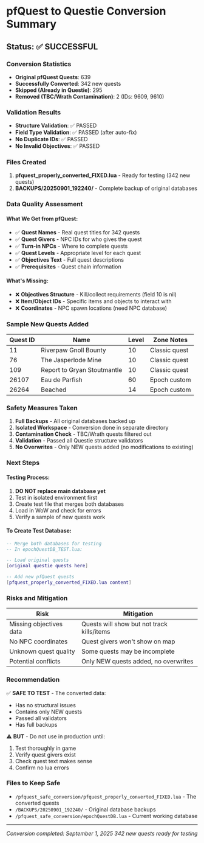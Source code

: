 # pfQuest to Questie Conversion Summary

## Status: ✅ SUCCESSFUL

### Conversion Statistics
- **Original pfQuest Quests**: 639
- **Successfully Converted**: 342 new quests
- **Skipped (Already in Questie)**: 295
- **Removed (TBC/Wrath Contamination)**: 2 (IDs: 9609, 9610)

### Validation Results
- **Structure Validation**: ✅ PASSED
- **Field Type Validation**: ✅ PASSED (after auto-fix)
- **No Duplicate IDs**: ✅ PASSED
- **No Invalid Objectives**: ✅ PASSED

### Files Created
1. **pfquest_properly_converted_FIXED.lua** - Ready for testing (342 new quests)
2. **BACKUPS/20250901_192240/** - Complete backup of original databases

### Data Quality Assessment

#### What We Get from pfQuest:
- ✅ **Quest Names** - Real quest titles for 342 quests
- ✅ **Quest Givers** - NPC IDs for who gives the quest
- ✅ **Turn-in NPCs** - Where to complete quests
- ✅ **Quest Levels** - Appropriate level for each quest
- ✅ **Objectives Text** - Full quest descriptions
- ✅ **Prerequisites** - Quest chain information

#### What's Missing:
- ❌ **Objectives Structure** - Kill/collect requirements (field 10 is nil)
- ❌ **Item/Object IDs** - Specific items and objects to interact with
- ❌ **Coordinates** - NPC spawn locations (need NPC database)

### Sample New Quests Added

| Quest ID | Name | Level | Zone Notes |
|----------|------|-------|------------|
| 11 | Riverpaw Gnoll Bounty | 10 | Classic quest |
| 76 | The Jasperlode Mine | 10 | Classic quest |
| 109 | Report to Gryan Stoutmantle | 10 | Classic quest |
| 26107 | Eau de Parfish | 60 | Epoch custom |
| 26264 | Beached | 14 | Epoch custom |

### Safety Measures Taken
1. **Full Backups** - All original databases backed up
2. **Isolated Workspace** - Conversion done in separate directory
3. **Contamination Check** - TBC/Wrath quests filtered out
4. **Validation** - Passed all Questie structure validators
5. **No Overwrites** - Only NEW quests added (no modifications to existing)

### Next Steps

#### Testing Process:
1. **DO NOT replace main database yet**
2. Test in isolated environment first
3. Create test file that merges both databases
4. Load in WoW and check for errors
5. Verify a sample of new quests work

#### To Create Test Database:
```lua
-- Merge both databases for testing
-- In epochQuestDB_TEST.lua:

-- Load original quests
[original questie quests here]

-- Add new pfQuest quests
[pfquest_properly_converted_FIXED.lua content]
```

### Risks and Mitigation

| Risk | Mitigation |
|------|------------|
| Missing objectives data | Quests will show but not track kills/items |
| No NPC coordinates | Quest givers won't show on map |
| Unknown quest quality | Some quests may be incomplete |
| Potential conflicts | Only NEW quests added, no overwrites |

### Recommendation

✅ **SAFE TO TEST** - The converted data:
- Has no structural issues
- Contains only NEW quests
- Passed all validators
- Has full backups

⚠️ **BUT** - Do not use in production until:
1. Test thoroughly in game
2. Verify quest givers exist
3. Check quest text makes sense
4. Confirm no lua errors

### Files to Keep Safe
- `/pfquest_safe_conversion/pfquest_properly_converted_FIXED.lua` - The converted quests
- `/BACKUPS/20250901_192240/` - Original database backups
- `/pfquest_safe_conversion/epochQuestDB.lua` - Current working database

---
*Conversion completed: September 1, 2025*
*342 new quests ready for testing*